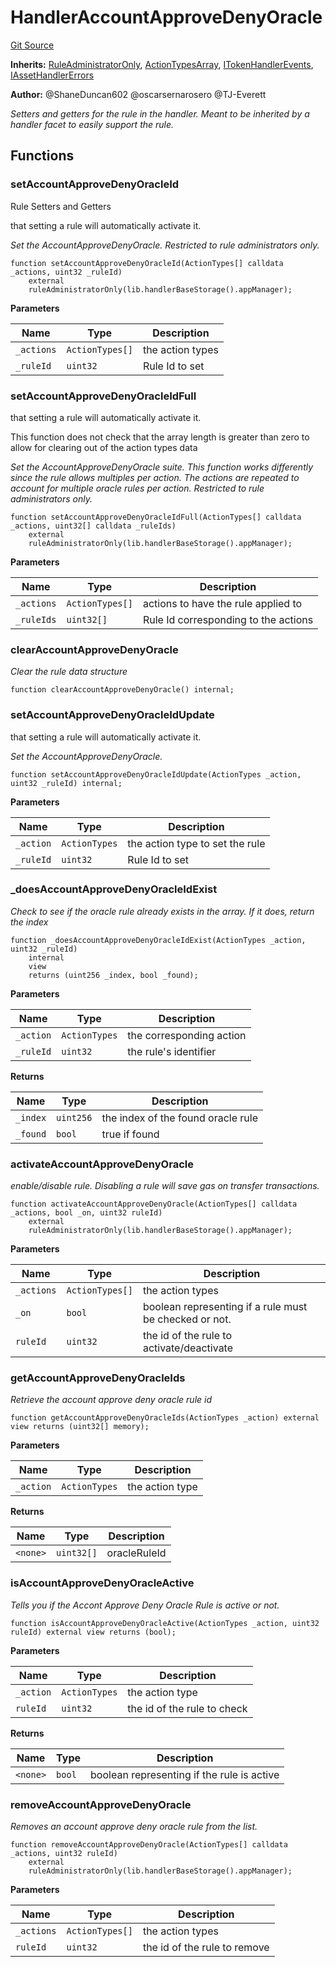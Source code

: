 # HandlerAccountApproveDenyOracle
[Git Source](https://github.com/thrackle-io/forte-rules-engine/blob/a5f86c82f92d74cf46bb4f0f59e066361ee97617/src/client/token/handler/ruleContracts/HandlerAccountApproveDenyOracle.sol)

**Inherits:**
[RuleAdministratorOnly](/src/protocol/economic/RuleAdministratorOnly.sol/contract.RuleAdministratorOnly.md), [ActionTypesArray](/src/client/common/ActionTypesArray.sol/contract.ActionTypesArray.md), [ITokenHandlerEvents](/src/common/IEvents.sol/interface.ITokenHandlerEvents.md), [IAssetHandlerErrors](/src/common/IErrors.sol/interface.IAssetHandlerErrors.md)

**Author:**
@ShaneDuncan602 @oscarsernarosero @TJ-Everett

*Setters and getters for the rule in the handler. Meant to be inherited by a handler
facet to easily support the rule.*


## Functions
### setAccountApproveDenyOracleId

Rule Setters and Getters

that setting a rule will automatically activate it.

*Set the AccountApproveDenyOracle. Restricted to rule administrators only.*


```solidity
function setAccountApproveDenyOracleId(ActionTypes[] calldata _actions, uint32 _ruleId)
    external
    ruleAdministratorOnly(lib.handlerBaseStorage().appManager);
```
**Parameters**

|Name|Type|Description|
|----|----|-----------|
|`_actions`|`ActionTypes[]`|the action types|
|`_ruleId`|`uint32`|Rule Id to set|


### setAccountApproveDenyOracleIdFull

that setting a rule will automatically activate it.

This function does not check that the array length is greater than zero to allow for clearing out of the action types data

*Set the AccountApproveDenyOracle suite. This function works differently since the rule allows multiples per action. The actions are repeated to account for multiple oracle rules per action. Restricted to rule administrators only.*


```solidity
function setAccountApproveDenyOracleIdFull(ActionTypes[] calldata _actions, uint32[] calldata _ruleIds)
    external
    ruleAdministratorOnly(lib.handlerBaseStorage().appManager);
```
**Parameters**

|Name|Type|Description|
|----|----|-----------|
|`_actions`|`ActionTypes[]`|actions to have the rule applied to|
|`_ruleIds`|`uint32[]`|Rule Id corresponding to the actions|


### clearAccountApproveDenyOracle

*Clear the rule data structure*


```solidity
function clearAccountApproveDenyOracle() internal;
```

### setAccountApproveDenyOracleIdUpdate

that setting a rule will automatically activate it.

*Set the AccountApproveDenyOracle.*


```solidity
function setAccountApproveDenyOracleIdUpdate(ActionTypes _action, uint32 _ruleId) internal;
```
**Parameters**

|Name|Type|Description|
|----|----|-----------|
|`_action`|`ActionTypes`|the action type to set the rule|
|`_ruleId`|`uint32`|Rule Id to set|


### _doesAccountApproveDenyOracleIdExist

*Check to see if the oracle rule already exists in the array. If it does, return the index*


```solidity
function _doesAccountApproveDenyOracleIdExist(ActionTypes _action, uint32 _ruleId)
    internal
    view
    returns (uint256 _index, bool _found);
```
**Parameters**

|Name|Type|Description|
|----|----|-----------|
|`_action`|`ActionTypes`|the corresponding action|
|`_ruleId`|`uint32`|the rule's identifier|

**Returns**

|Name|Type|Description|
|----|----|-----------|
|`_index`|`uint256`|the index of the found oracle rule|
|`_found`|`bool`|true if found|


### activateAccountApproveDenyOracle

*enable/disable rule. Disabling a rule will save gas on transfer transactions.*


```solidity
function activateAccountApproveDenyOracle(ActionTypes[] calldata _actions, bool _on, uint32 ruleId)
    external
    ruleAdministratorOnly(lib.handlerBaseStorage().appManager);
```
**Parameters**

|Name|Type|Description|
|----|----|-----------|
|`_actions`|`ActionTypes[]`|the action types|
|`_on`|`bool`|boolean representing if a rule must be checked or not.|
|`ruleId`|`uint32`|the id of the rule to activate/deactivate|


### getAccountApproveDenyOracleIds

*Retrieve the account approve deny oracle rule id*


```solidity
function getAccountApproveDenyOracleIds(ActionTypes _action) external view returns (uint32[] memory);
```
**Parameters**

|Name|Type|Description|
|----|----|-----------|
|`_action`|`ActionTypes`|the action type|

**Returns**

|Name|Type|Description|
|----|----|-----------|
|`<none>`|`uint32[]`|oracleRuleId|


### isAccountApproveDenyOracleActive

*Tells you if the Accont Approve Deny Oracle Rule is active or not.*


```solidity
function isAccountApproveDenyOracleActive(ActionTypes _action, uint32 ruleId) external view returns (bool);
```
**Parameters**

|Name|Type|Description|
|----|----|-----------|
|`_action`|`ActionTypes`|the action type|
|`ruleId`|`uint32`|the id of the rule to check|

**Returns**

|Name|Type|Description|
|----|----|-----------|
|`<none>`|`bool`|boolean representing if the rule is active|


### removeAccountApproveDenyOracle

*Removes an account approve deny oracle rule from the list.*


```solidity
function removeAccountApproveDenyOracle(ActionTypes[] calldata _actions, uint32 ruleId)
    external
    ruleAdministratorOnly(lib.handlerBaseStorage().appManager);
```
**Parameters**

|Name|Type|Description|
|----|----|-----------|
|`_actions`|`ActionTypes[]`|the action types|
|`ruleId`|`uint32`|the id of the rule to remove|


